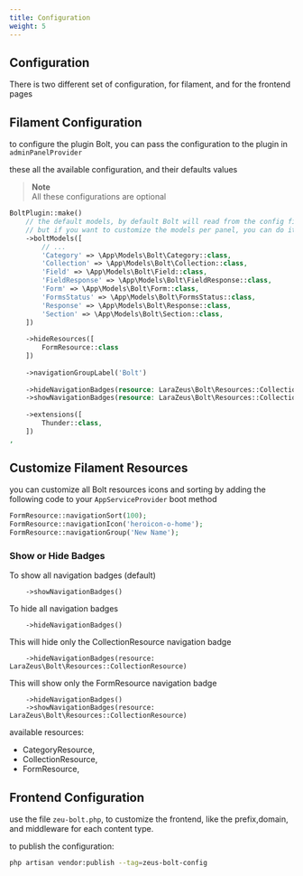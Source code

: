 ```yaml
---
title: Configuration
weight: 5
---
```


## Configuration

There is two different set of configuration, for filament, and for the frontend pages

## Filament Configuration

to configure the plugin Bolt, you can pass the configuration to the plugin in `adminPanelProvider` 

these all the available configuration, and their defaults values

> **Note**\
> All these configurations are optional

```php
BoltPlugin::make()
    // the default models, by default Bolt will read from the config file 'zeus-bolt'.
    // but if you want to customize the models per panel, you can do it here 
    ->boltModels([
        // ...
        'Category' => \App\Models\Bolt\Category::class,
        'Collection' => \App\Models\Bolt\Collection::class,
        'Field' => \App\Models\Bolt\Field::class,
        'FieldResponse' => \App\Models\Bolt\FieldResponse::class,
        'Form' => \App\Models\Bolt\Form::class,
        'FormsStatus' => \App\Models\Bolt\FormsStatus::class,
        'Response' => \App\Models\Bolt\Response::class,
        'Section' => \App\Models\Bolt\Section::class,
    ])
    
    ->hideResources([
        FormResource::class
    ])
    
    ->navigationGroupLabel('Bolt')
    
    ->hideNavigationBadges(resource: LaraZeus\Bolt\Resources::CollectionResource)
    ->showNavigationBadges(resource: LaraZeus\Bolt\Resources::CollectionResource)
    
    ->extensions([
        Thunder::class,
    ])
,
```

## Customize Filament Resources

you can customize all Bolt resources icons and sorting by adding the following code to your `AppServiceProvider` boot method

```php
FormResource::navigationSort(100);
FormResource::navigationIcon('heroicon-o-home');
FormResource::navigationGroup('New Name');
```

### Show or Hide Badges

To show all navigation badges (default)
```
    ->showNavigationBadges()
```

To hide all navigation badges
```
    ->hideNavigationBadges()
```

This will hide only the CollectionResource navigation badge
```
    ->hideNavigationBadges(resource: LaraZeus\Bolt\Resources::CollectionResource)
```

This will show only the FormResource navigation badge
```
    ->hideNavigationBadges()
    ->showNavigationBadges(resource: LaraZeus\Bolt\Resources::CollectionResource)
```

available resources:

- CategoryResource,
- CollectionResource,
- FormResource,

## Frontend Configuration

use the file `zeu-bolt.php`, to customize the frontend, like the prefix,domain, and middleware for each content type.

to publish the configuration:

```bash
php artisan vendor:publish --tag=zeus-bolt-config
```
